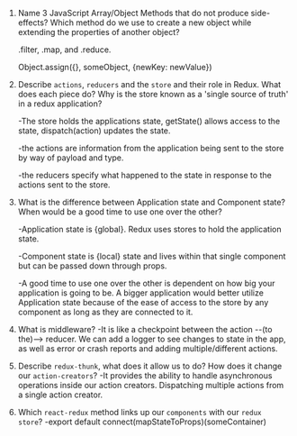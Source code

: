 1.  Name 3 JavaScript Array/Object Methods that do not produce side-effects? Which method do we use to create a new object while extending the properties of another object?

    .filter, .map, and .reduce.

    Object.assign({}, someObject, {newKey: newValue})



1.  Describe `actions`, `reducers` and the `store` and their role in Redux. What does each piece do? Why is the store known as a 'single source of truth' in a redux application?

    -The store holds the applications state, getState() allows access to the state, dispatch(action) updates the state.

    -the actions are information from the application being sent to the store by way of payload and type.

    -the reducers specify what happened to the state in response to the actions sent to the store.

1.  What is the difference between Application state and Component state? When would be a good time to use one over the other?

    -Application state is {global}. Redux uses stores to hold the application state.

    -Component state is {local} state and lives within that single component but can be passed down through props.

    -A good time to use one over the other is dependent on how big your application is going to be. A bigger application would better utilize Application state because of the ease of access to the store by any component as long as they are connected to it.

1.  What is middleware?
    -It is like a checkpoint between the action --(to the)--> reducer. We can add a logger to see changes to state in the app, as well as error or crash reports and adding multiple/different actions.

1.  Describe `redux-thunk`, what does it allow us to do? How does it change our `action-creators`?
    -It provides the ability to handle asynchronous operations inside our action creators. Dispatching multiple actions from a single action creator.

1.  Which `react-redux` method links up our `components` with our `redux store`?
    -export default connect(mapStateToProps)(someContainer)
